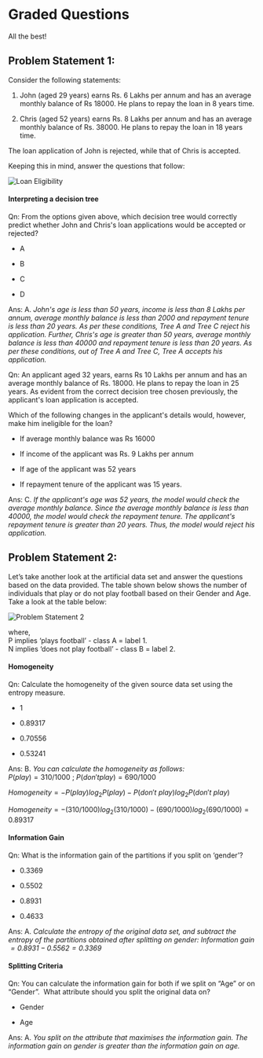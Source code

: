 # Graded Questions

All the best!

## Problem Statement 1:

Consider the following statements:

1. John (aged 29 years) earns Rs. 6 Lakhs per annum and has an average monthly balance of Rs 18000. He plans to repay the loan in 8 years time.

2. Chris (aged 52 years) earns Rs. 8 Lakhs per annum and has an average monthly balance of Rs. 38000. He plans to repay the loan in 18 years time. 

The loan application of John is rejected, while that of Chris is accepted. 

Keeping this in mind, answer the questions that follow:

![Loan Eligibility](https://i.ibb.co/t2nNvQG/Loan-Eligibility.png)

#### Interpreting a decision tree

Qn: From the options given above, which decision tree would correctly predict whether John and Chris's loan applications would be accepted or rejected?

- A

- B

- C

- D

Ans: A. *John's age is less than 50 years, income is less than 8 Lakhs per annum, average monthly balance is less than 2000 and repayment tenure is less than 20 years. As per these conditions, Tree A and Tree C reject his application. Further, Chris's age is greater than 50 years, average monthly balance is less than 40000 and repayment tenure is less than 20 years. As per these conditions, out of Tree A and Tree C, Tree A accepts his application.*

Qn: An applicant aged 32 years, earns Rs 10 Lakhs per annum and has an average monthly balance of Rs. 18000. He plans to repay the loan in 25 years. As evident from the correct decision tree chosen previously, the applicant's loan application is accepted. 

Which of the following changes in the applicant's details would, however, make him ineligible for the loan?

- If average monthly balance was Rs 16000

- If income of the applicant was Rs. 9 Lakhs per annum

- If age of the applicant was 52 years 

- If repayment tenure of the applicant was 15 years.

Ans: C. *If the applicant's age was 52 years, the model would check the average monthly balance. Since the average monthly balance is less than 40000, the model would check the repayment tenure. The applicant's repayment tenure is greater than 20 years. Thus, the model would reject his application.*

## Problem Statement 2:

Let’s take another look at the artificial data set and answer the questions based on the data provided. The table shown below shows the number of individuals that play or do not play football based on their Gender and Age. Take a look at the table below:

![Problem Statement 2](https://i.ibb.co/ZhwSX6Q/Problem-Statement-2.png)

where,   
P implies ‘plays football’ - class A = label 1.  
N implies ‘does not play football’ - class B = label 2.

#### Homogeneity

Qn: Calculate the homogeneity of the given source data set using the entropy measure.

- 1

- 0.89317

- 0.70556

- 0.53241

Ans: B. *You can calculate the homogeneity as follows:*  
$P(play) = 310/1000$ ; $P(don't play)  = 690/1000$ 

$Homogeneity=−P(play)log_2P(play)−P(don′t\ play)log_2P(don′t\ play)$

$Homogeneity=−(310/1000)log_2(310/1000)−(690/1000)log_2(690/1000)=0.89317$

#### Information Gain

Qn: What is the information gain of the partitions if you split on ‘gender’?

- 0.3369

- 0.5502

- 0.8931

- 0.4633

Ans: A. *Calculate the entropy of the original data set, and subtract the entropy of the partitions obtained after splitting on gender:  Information gain $= 0.8931-0.5562 = 0.3369$*

#### Splitting Criteria

Qn: You can calculate the information gain for both if we split on “Age” or on “Gender”.  What attribute should you split the original data on?

- Gender 

- Age

Ans: A. *You split on the attribute that maximises the information gain. The information gain on gender is greater than the information gain on age.*